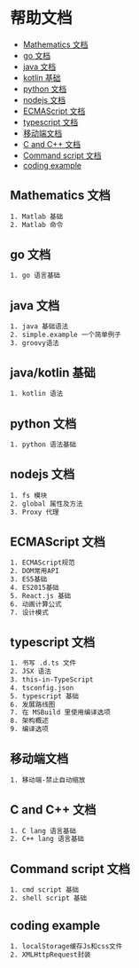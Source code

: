# 帮助文档

* [Mathematics 文档](#mathematics)
* [go 文档](#golang)
* [java 文档](#java)
* [kotlin 基础](#kotlin)
* [python 文档](#python)
* [nodejs 文档](#nodejs)
* [ECMAScript 文档](#ECMAScript)
* [typescript 文档](#typescript)
* [移动端文档](#mobile)
* [C and C++ 文档](#cclang)
* [Command script 文档](#command)
* [coding example](#coding)

## <a name="golang"></a> Mathematics 文档

```txt
1. Matlab 基础
2. Matlab 命令
```

## <a name="golang"></a> go 文档

```txt
1. go 语言基础
```

## <a name="java"></a>java 文档

```txt
1. java 基础语法
2. simple.example 一个简单例子
3. groovy语法

```

## <a name="kotlin"></a>java/kotlin 基础

```txt
1. kotlin 语法

```

## <a name="python"></a>python 文档

```txt
1. python 语法基础
```

## <a name="nodejs"></a>nodejs 文档

```txt
1. fs 模块
2. global 属性及方法
3. Proxy 代理
```

## <a name="ECMAScript"></a>ECMAScript 文档

```txt
1. ECMAScript规范
2. DOM常用API
3. ES5基础
4. ES2015基础
5. React.js 基础
6. 动画计算公式
7. 设计模式
```

## <a name="typescript"></a>typescript 文档

```txt
1. 书写 .d.ts 文件
2. JSX 语法
3. this-in-TypeScript
4. tsconfig.json
5. typescript 基础
6. 发展路线图
7. 在 MSBuild 里使用编译选项
8. 架构概述
9. 编译选项
```

## <a name="mobile"></a>移动端文档

```txt
1. 移动端-禁止自动缩放

```

## <a name="cclang"></a>C and C++ 文档

```txt
1. C lang 语言基础
2. C++ lang 语言基础
```

## <a name="command"></a>Command script 文档

```txt
1. cmd script 基础
2. shell script 基础
```

## <a name="coding"></a>coding example

```txt
1. localStorage缓存Js和css文件
2. XMLHttpRequest封装
```